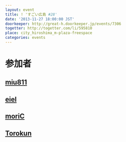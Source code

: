 ```yaml
---
layout: event
title: ! 'すごい広島 #28'
date: '2013-11-27 18:00:00 JST'
doorkeeper: http://great-h.doorkeeper.jp/events/7306
togetter: http://togetter.com/li/595810
place: city_hiroshima_m-plaza-freespace
categories: events
---
```


# 参加者


## [miu811](https://github.com/miu811)


## [eiel](https://github.com/eiel)


## [moriC](https://github.com/moriC)


## [Torokun](https://github.com/Torokun)
